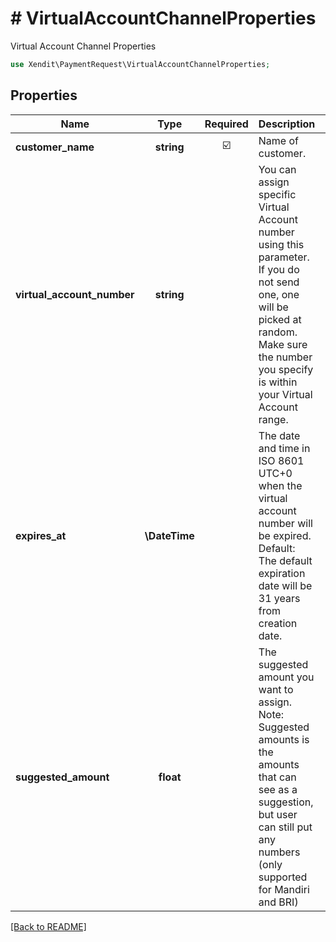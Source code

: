 # # VirtualAccountChannelProperties
Virtual Account Channel Properties

```php
use Xendit\PaymentRequest\VirtualAccountChannelProperties;
```

## Properties

| Name | Type | Required | Description | Examples |
|------------|:-------------:|:-------------:|-------------|:-------------:|
| **customer_name** | **string** | ☑️ | Name of customer. | Rika Sutanto |
| **virtual_account_number** | **string** |  | You can assign specific Virtual Account number using this parameter. If you do not send one, one will be picked at random. Make sure the number you specify is within your Virtual Account range. | 262159999999999 |
| **expires_at** | **\DateTime** |  | The date and time in ISO 8601 UTC+0 when the virtual account number will be expired. Default: The default expiration date will be 31 years from creation date. | 2022-01-01T00:00Z |
| **suggested_amount** | **float** |  | The suggested amount you want to assign. Note: Suggested amounts is the amounts that can see as a suggestion, but user can still put any numbers (only supported for Mandiri and BRI) | 100000 |


[[Back to README]](../../README.md)
